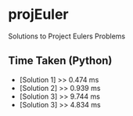 # projEuler
Solutions to Project Eulers Problems


## Time Taken (Python)
* [Solution 1] >> 0.474 ms
* [Solution 2] >> 0.939 ms
* [Solution 3] >> 9.744 ms
* [Solution 3] >> 4.834 ms
